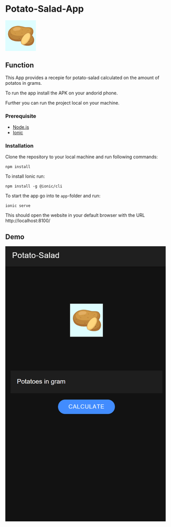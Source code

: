 # Potato-Salad-App

![icon](./assets/icon_small.png)

## Function

This App provides a recepie for potato-salad calculated on the amount of potatos in grams.

To run the app install the APK on your andorid phone.

Further you can run the project local on your machine.

### Prerequisite

* [Node.js](https://nodejs.org/en/)
* [Ionic](https://ionicframework.com/)

### Installation

Clone the repository to your local machine and run following commands:
```
npm install
```

To install Ionic run:
```
npm install -g @ionic/cli
```

To start the app go into te `app`-folder and run:
```
ionic serve
```

This should open the website in your default browser with the URL http://localhost:8100/

## Demo

![demo](./assets/demo.gif)
